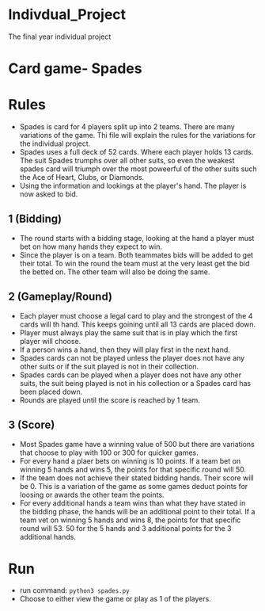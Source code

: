 # Indivdual_Project
 The final year individual project

# Card game- Spades
# Rules 
- Spades is card for 4 players split up into 2 teams. There are many variations of the game. Thi file will explain the rules for the variations for the individual project.
- Spades uses a full deck of 52 cards. Where each player holds 13 cards. The suit Spades trumphs over all other suits, so even the weakest spades card will triumph over the most poweerful of the other suits such the Ace of Heart, Clubs, or Diamonds.  
- Using the information and lookings at the player's hand. The player is now asked to bid.

## 1 (Bidding)
- The round starts with a bidding stage, looking at the hand a player must bet on how many hands they expect to win. 
- Since the player is on a team. Both teammates bids will be added to get their total. To win the round the team must at the very least get the bid the betted on. The other team will also be doing the same.

## 2 (Gameplay/Round)
- Each player must choose a legal card to play and the strongest of the 4 cards will th hand. This keeps goining until all 13 cards are placed down. 
- Player must always play the same suit that is in play which the first player will choose. 
- If a person wins a hand, then they will play first in the next hand. 
- Spades cards can not be played unless the player does not have any other suits or if the suit played is not in their collection.
- Spades cards can be played when a player does not have any other suits, the suit being played is not in his collection or a Spades card has been placed down. 
- Rounds are played until the score is reached by 1 team. 

## 3 (Score)
- Most Spades game have a winning value of 500 but there are variations that choose to play with 100 or 300 for quicker games. 
- For every hand a plaer bets on winning is 10 points. If a team bet on winning 5 hands and wins 5, the points for that specific round will 50.
- If the team does not achieve their stated bidding hands. Their score will be 0. This is a variation of the game as some games deduct points for loosing or awards the other team the points. 
- For every additional hands a team wins than what they have stated in the bidding phase, the hands will be an additional point to their total. If a team vet on winning 5 hands and wins 8, the points for that specific round will 53. 50 for the 5 hands and 3 additional points for the 3 additional hands.


# Run
- run command: `python3 spades.py`
- Choose to either view the game or play as 1 of the players.


